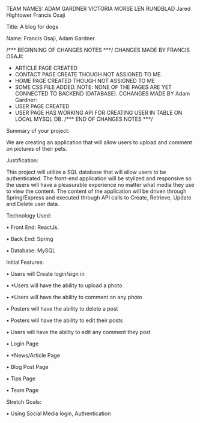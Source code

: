 TEAM NAMES: ADAM GARDNER
            VICTORIA MORSE
            LEN RUNDBLAD
            Jared Hightower
            Francis Osaji
        


Title: A blog for dogs

Name: Francis Osaji, Adam Gardner

/*** BEGINNING OF CHANGES NOTES  ***/
CHANGES MADE BY FRANCIS OSAJI:
* ARTICLE PAGE CREATED
* CONTACT PAGE CREATE THOUGH NOT ASSIGNED TO ME.
* HOME PAGE CREATED THOUGH NOT ASSIGNED TO ME
* SOME CSS FILE ADDED.
NOTE: NONE OF THE PAGES ARE YET CONNECTED TO BACKEND (DATABASE).
CCHANGES MADE BY Adam Gardner:
* USER PAGE CREATED
* USER PAGE HAS WORKING API FOR CREATING USER IN TABLE ON LOCAL MYSQL DB.
/*** END OF CHANGES NOTES ***/

Summary of your project: 

We are creating an application that will allow users to upload and comment on pictures of their pets.   

Justification: 

This project will utilize a SQL database that will allow users to be authenticated.  The front-end application will be stylized and responsive so the users will have a pleasurable experience no matter what media they use to view the content. The content of the application will be driven through Spring/Express and executed through API calls to Create, Retrieve, Update and Delete user data.

Technology Used:

•	Front End: ReactJs.

•	Back End: Spring

•	Database: MySQL

Initial Features:

•	Users will Create login/sign in

•	*Users will have the ability to upload a photo

•	*Users will have the ability to comment on any photo

•	Posters will have the ability to delete a post

•	Posters will have the ability to edit their posts

•	Users will have the ability to edit any comment they post

•	Login Page

•	*News/Article Page

•	Blog Post Page

•	Tips Page

•	Team Page

Stretch Goals:


•	Using Social Media login, Authentication


